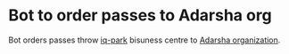 # Bot to order passes to Adarsha org

Bot orders passes throw [iq-park](http://iqpark-msk.ru/) bisuness centre to [Adarsha organization](https://vk.com/adarsha_yoga).

